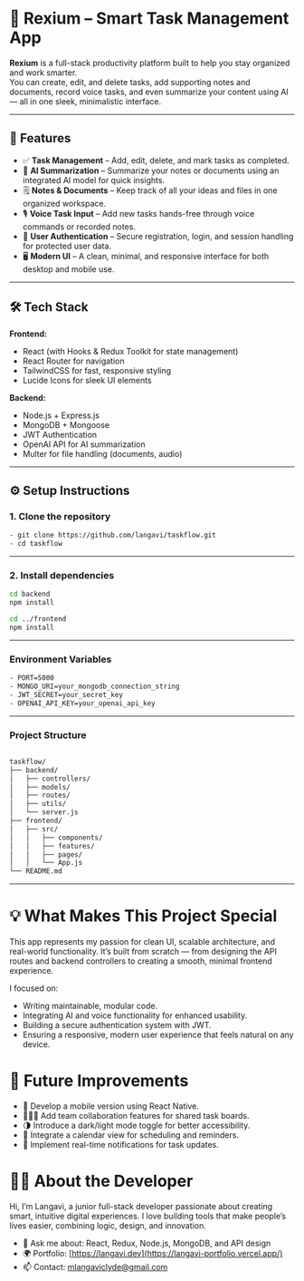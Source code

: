 # 🧭 Rexium – Smart Task Management App

**Rexium** is a full-stack productivity platform built to help you stay organized and work smarter.  
You can create, edit, and delete tasks, add supporting notes and documents, record voice tasks, and even summarize your content using AI — all in one sleek, minimalistic interface.

---

## 🚀 Features

- ✅ **Task Management** – Add, edit, delete, and mark tasks as completed.  
- 🧠 **AI Summarization** – Summarize your notes or documents using an integrated AI model for quick insights.  
- 🗒️ **Notes & Documents** – Keep track of all your ideas and files in one organized workspace.  
- 🎙️ **Voice Task Input** – Add new tasks hands-free through voice commands or recorded notes.  
- 🔐 **User Authentication** – Secure registration, login, and session handling for protected user data.  
- 🖥️ **Modern UI** – A clean, minimal, and responsive interface for both desktop and mobile use.

---

## 🛠️ Tech Stack

**Frontend:**
- React (with Hooks & Redux Toolkit for state management)
- React Router for navigation
- TailwindCSS for fast, responsive styling
- Lucide Icons for sleek UI elements

**Backend:**
- Node.js + Express.js
- MongoDB + Mongoose
- JWT Authentication
- OpenAI API for AI summarization
- Multer for file handling (documents, audio)

---

## ⚙️ Setup Instructions

### 1. Clone the repository
```bash
- git clone https://github.com/langavi/taskflow.git
- cd taskflow
```

---

### 2. Install dependencies
```bash
cd backend
npm install

cd ../frontend
npm install
```

---

### Environment Variables
```bash
- PORT=5000
- MONGO_URI=your_mongodb_connection_string
- JWT_SECRET=your_secret_key
- OPENAI_API_KEY=your_openai_api_key
```

---

### Project Structure
```bash

taskflow/
├── backend/
│   ├── controllers/
│   ├── models/
│   ├── routes/
│   ├── utils/
│   └── server.js
├── frontend/
│   ├── src/
│   │   ├── components/
│   │   ├── features/
│   │   ├── pages/
│   │   └── App.js
└── README.md
```

---

# 💡 What Makes This Project Special
This app represents my passion for clean UI, scalable architecture, and real-world functionality.
It’s built from scratch — from designing the API routes and backend controllers to creating a smooth, minimal frontend experience.

I focused on:

- Writing maintainable, modular code.
- Integrating AI and voice functionality for enhanced usability.
- Building a secure authentication system with JWT.
- Ensuring a responsive, modern user experience that feels natural on any device.

# 🔮 Future Improvements
- 📱 Develop a mobile version using React Native.
- 🧑‍🤝‍🧑 Add team collaboration features for shared task boards.
- 🌗 Introduce a dark/light mode toggle for better accessibility.
- 📅 Integrate a calendar view for scheduling and reminders.
- 💬 Implement real-time notifications for task updates.

# 👨‍💻 About the Developer
Hi, I’m Langavi, a junior full-stack developer passionate about creating smart, intuitive digital experiences.
I love building tools that make people’s lives easier, combining logic, design, and innovation.

- 💬 Ask me about: React, Redux, Node.js, MongoDB, and API design
- 🌍 Portfolio: [https://langavi.dev](https://langavi-portfolio.vercel.app/)
- 📫 Contact: mlangaviclyde@gmail.com
